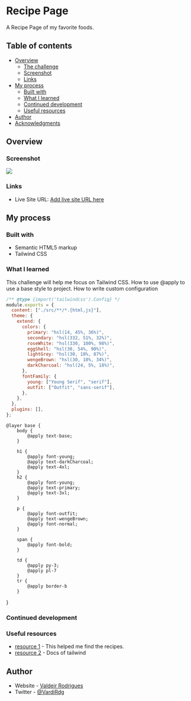 # Recipe Page

A Recipe Page of my favorite foods.

## Table of contents

- [Overview](#overview)
  - [The challenge](#the-challenge)
  - [Screenshot](#screenshot)
  - [Links](#links)
- [My process](#my-process)
  - [Built with](#built-with)
  - [What I learned](#what-i-learned)
  - [Continued development](#continued-development)
  - [Useful resources](#useful-resources)
- [Author](#author)
- [Acknowledgments](#acknowledgments)

## Overview

### Screenshot

![](../odin-recipes/preview/mobile-design.jpg)

### Links

- Live Site URL: [Add live site URL here](https://your-live-site-url.com)

## My process

### Built with

- Semantic HTML5 markup
- Tailwind CSS

### What I learned

This challenge will help me focus on Tailwind CSS.
How to use @apply to use a base style to project.
How to write custom configuration

```javascript
/** @type {import('tailwindcss').Config} */
module.exports = {
  content: ["./src/**/*.{html,js}"],
  theme: {
    extend: {
      colors: {
        primary: "hsl(14, 45%, 36%)",
        secondary: "hsl(332, 51%, 32%)",
        roseWhite: "hsl(330, 100%, 98%)",
        eggShell: "hsl(30, 54%, 90%)",
        lightGrey: "hsl(30, 18%, 87%)",
        wengeBrown: "hsl(30, 10%, 34%)",
        darkCharcoal: "hsl(24, 5%, 18%)",
      },
      fontFamily: {
        young: ["Young Serif", "serif"],
        outfit: ["Outfit", "sans-serif"],
      },
    },
  },
  plugins: [],
};
```

```css{
@layer base {
    body {
        @apply text-base;
    }

    h1 {
        @apply font-young;
        @apply text-darkCharcoal;
        @apply text-4xl;
    }
    h2 {
        @apply font-young;
        @apply text-primary;
        @apply text-3xl;
    }

    p {
        @apply font-outfit;
        @apply text-wengeBrown;
        @apply font-normal;
    }

    span {
        @apply font-bold;
    }

    td {
        @apply py-3;
        @apply pl-7
    }
    tr {
        @apply border-b
    }
```

}

### Continued development

### Useful resources

- [resource 1](https://www.allrecipes.com/) - This helped me find the recipes.
- [resource 2](https://tailwindcss.com/) - Docs of tailwind

## Author

- Website - [Valdeir Rodrigues](https://www.your-site.com)
- Twitter - [@VardiRdg](https://twitter.com/VardiRdg)

